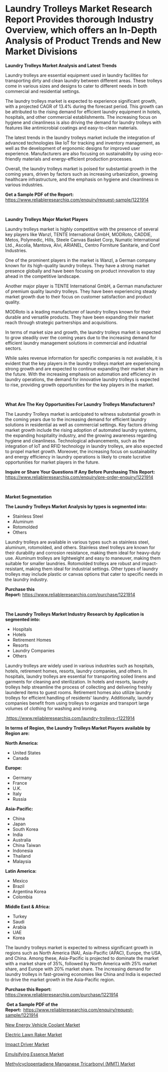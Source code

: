 <p><h1>Laundry Trolleys Market Research Report Provides thorough Industry Overview, which offers an In-Depth Analysis of Product Trends and New Market Divisions</h1></p><p><strong>Laundry Trolleys Market Analysis and Latest Trends</strong></p>
<p><p>Laundry trolleys are essential equipment used in laundry facilities for transporting dirty and clean laundry between different areas. These trolleys come in various sizes and designs to cater to different needs in both commercial and residential settings.</p><p>The laundry trolleys market is expected to experience significant growth, with a projected CAGR of 13.4% during the forecast period. This growth can be attributed to the rising demand for efficient laundry equipment in hotels, hospitals, and other commercial establishments. The increasing focus on hygiene and cleanliness is also driving the demand for laundry trolleys with features like antimicrobial coatings and easy-to-clean materials.</p><p>The latest trends in the laundry trolleys market include the integration of advanced technologies like IoT for tracking and inventory management, as well as the development of ergonomic designs for improved user experience. Manufacturers are also focusing on sustainability by using eco-friendly materials and energy-efficient production processes.</p><p>Overall, the laundry trolleys market is poised for substantial growth in the coming years, driven by factors such as increasing urbanization, growing healthcare infrastructure, and the emphasis on hygiene and cleanliness in various industries.</p></p>
<p><strong>Get a Sample PDF of the Report:&nbsp;</strong> <a href="https://www.reliableresearchiq.com/enquiry/request-sample/1221914">https://www.reliableresearchiq.com/enquiry/request-sample/1221914</a></p>
<p>&nbsp;</p>
<p><strong>Laundry Trolleys Major Market Players</strong></p>
<p><p>Laundry trolleys market is highly competitive with the presence of several key players like Wanzl, TENTE International GmbH, MODRoto, CADDIE, Metos, Polymedic, Hills, Steele Canvas Basket Corp, Numatic International Ltd., Ascolia, Mantova, Alvi, ARIANEL, Centro Forniture Sanitarie, and Conf Industries.</p><p>One of the prominent players in the market is Wanzl, a German company known for its high-quality laundry trolleys. They have a strong market presence globally and have been focusing on product innovation to stay ahead in the competitive landscape.</p><p>Another major player is TENTE International GmbH, a German manufacturer of premium quality laundry trolleys. They have been experiencing steady market growth due to their focus on customer satisfaction and product quality.</p><p>MODRoto is a leading manufacturer of laundry trolleys known for their durable and versatile products. They have been expanding their market reach through strategic partnerships and acquisitions.</p><p>In terms of market size and growth, the laundry trolleys market is expected to grow steadily over the coming years due to the increasing demand for efficient laundry management solutions in commercial and industrial sectors.</p><p>While sales revenue information for specific companies is not available, it is evident that the key players in the laundry trolleys market are experiencing strong growth and are expected to continue expanding their market share in the future. With the increasing emphasis on automation and efficiency in laundry operations, the demand for innovative laundry trolleys is expected to rise, providing growth opportunities for the key players in the market.</p></p>
<p>&nbsp;</p>
<p><strong>What Are The Key Opportunities For Laundry Trolleys Manufacturers?</strong></p>
<p><p>The Laundry Trolleys market is anticipated to witness substantial growth in the coming years due to the increasing demand for efficient laundry solutions in residential as well as commercial settings. Key factors driving market growth include the rising adoption of automated laundry systems, the expanding hospitality industry, and the growing awareness regarding hygiene and cleanliness. Technological advancements, such as the integration of IoT and RFID technology in laundry trolleys, are also expected to propel market growth. Moreover, the increasing focus on sustainability and energy efficiency in laundry operations is likely to create lucrative opportunities for market players in the future.</p></p>
<p><strong>Inquire or Share Your Questions If Any Before Purchasing This Report:</strong> <a href="https://www.reliableresearchiq.com/enquiry/pre-order-enquiry/1221914">https://www.reliableresearchiq.com/enquiry/pre-order-enquiry/1221914</a></p>
<p>&nbsp;</p>
<p><strong>Market Segmentation</strong></p>
<p><strong>The Laundry Trolleys Market Analysis by types is segmented into:</strong></p>
<p><ul><li>Stainless Steel</li><li>Aluminum</li><li>Rotomolded</li><li>Others</li></ul></p>
<p><p>Laundry trolleys are available in various types such as stainless steel, aluminum, rotomolded, and others. Stainless steel trolleys are known for their durability and corrosion resistance, making them ideal for heavy-duty use. Aluminum trolleys are lightweight and easy to maneuver, making them suitable for smaller laundries. Rotomolded trolleys are robust and impact-resistant, making them ideal for industrial settings. Other types of laundry trolleys may include plastic or canvas options that cater to specific needs in the laundry industry.</p></p>
<p><strong>Purchase this Report:&nbsp;</strong><a href="https://www.reliableresearchiq.com/purchase/1221914">https://www.reliableresearchiq.com/purchase/1221914</a></p>
<p>&nbsp;</p>
<p><strong>The Laundry Trolleys Market Industry Research by Application is segmented into:</strong></p>
<p><ul><li>Hospitals</li><li>Hotels</li><li>Retirement Homes</li><li>Resorts</li><li>Laundry Companies</li><li>Others</li></ul></p>
<p><p>Laundry trolleys are widely used in various industries such as hospitals, hotels, retirement homes, resorts, laundry companies, and others. In hospitals, laundry trolleys are essential for transporting soiled linens and garments for cleaning and sterilization. In hotels and resorts, laundry trolleys help streamline the process of collecting and delivering freshly laundered items to guest rooms. Retirement homes also utilize laundry trolleys for efficient handling of residents' laundry. Additionally, laundry companies benefit from using trolleys to organize and transport large volumes of clothing for washing and ironing.</p></p>
<p><a href="https://www.reliableresearchiq.com/laundry-trolleys-r1221914">&nbsp;https://www.reliableresearchiq.com/laundry-trolleys-r1221914</a></p>
<p><strong>In terms of Region, the Laundry Trolleys Market Players available by Region are:</strong></p>
<p>
    <p> <strong> North America: </strong>
        <ul>
            <li>United States</li>
            <li>Canada</li>
        </ul>
        </p> 
    <p> <strong> Europe: </strong>
        <ul>
            <li>Germany</li>
            <li>France</li>
            <li>U.K.</li>
            <li>Italy</li>
            <li>Russia</li>
        </ul>
        </p> 
    <p> <strong> Asia-Pacific: </strong>
        <ul>
            <li>China</li>
            <li>Japan</li>
            <li>South Korea</li>
            <li>India</li>
            <li>Australia</li>
            <li>China Taiwan</li>
            <li>Indonesia</li>
            <li>Thailand</li>
            <li>Malaysia</li>
        </ul>
        </p> 
    <p> <strong> Latin America: </strong>
        <ul>
            <li>Mexico</li>
            <li>Brazil</li>
            <li>Argentina Korea</li>
            <li>Colombia</li>
        </ul>
        </p> 
    <p> <strong> Middle East & Africa: </strong>
        <ul>
            <li>Turkey</li>
            <li>Saudi</li>
            <li>Arabia</li>
            <li>UAE</li>
            <li>Korea</li>
        </ul>
    </p>
    </p>
<p><p>The laundry trolleys market is expected to witness significant growth in regions such as North America (NA), Asia-Pacific (APAC), Europe, the USA, and China. Among these, Asia-Pacific is projected to dominate the market with a market share of 35%, followed by North America with 25% market share, and Europe with 20% market share. The increasing demand for laundry trolleys in fast-growing economies like China and India is expected to drive the market growth in the Asia-Pacific region.</p></p>
<p><strong>Purchase this Report: </strong><a href="https://www.reliableresearchiq.com/purchase/1221914">https://www.reliableresearchiq.com/purchase/1221914</a></p>
<p>&nbsp;<strong>Get a Sample PDF of the Report:&nbsp;&nbsp;</strong><a href="https://www.reliableresearchiq.com/enquiry/request-sample/1221914">https://www.reliableresearchiq.com/enquiry/request-sample/1221914</a></p>
<p><strong></strong></p>
<p><p><a href="https://medium.com/@djjdj3773/new-energy-vehicle-coolant-market-forecasts-market-trends-and-impact-analysis-2024-2031-26c282323030">New Energy Vehicle Coolant Market</a></p><p><a href="https://github.com/kishanagarner91/Market-Research-Report-List-1/blob/main/electric-lawn-raker-market.md">Electric Lawn Raker Market</a></p><p><a href="https://github.com/hrhzhypq19/Market-Research-Report-List-1/blob/main/impact-driver-market.md">Impact Driver Market</a></p><p><a href="https://medium.com/@addiehirthe20/global-emulsifying-essence-market-focus-on-application-end-use-industry-type-equipment-and-817a63038462">Emulsifying Essence Market</a></p><p><a href="https://medium.com/@audieyost2008/methylcyclopentadiene-manganese-tricarbonyl-mmt-market-research-report-includes-analysis-on-c54064826146">Methylcyclopentadiene Manganese Tricarbonyl (MMT) Market</a></p></p>
